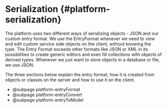 Serialization {#platform-serialization}
========

The platform uses two different ways of serializing objects - JSON and our custom entry format. We use the EntryFormat whenever we need to view and edit custom service side objects on the client, without knowing the type. The Entry Format exceeds other formats like JSON or XML in its possibilities to create generic editors and even fill collections with objects of derived types. Whenever we just want to store objects in a database or file, we use JSON.

The three sections below explain the entry format, how it is created from objects or classes on the server and how to use it on the client.

* @subpage platform-entryFormat
* @subpage platform-entryConvert
* @subpage platform-entryToModel
